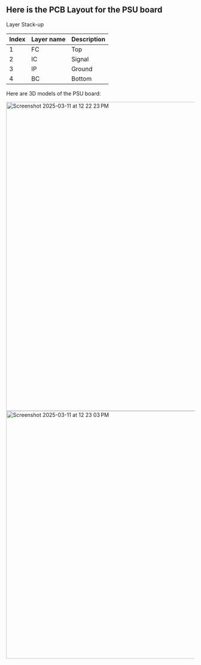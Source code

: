 ## Here is the PCB Layout for the PSU board

Layer Stack-up

| Index | Layer name | Description  |
| ----- | ---------- | ------------ |
| 1     | FC         | Top          |
| 2     | IC         | Signal       |
| 3     | IP         | Ground       |
| 4     | BC         | Bottom       |


Here are 3D models of the PSU board:

<img width="823" alt="Screenshot 2025-03-11 at 12 22 23 PM" src="https://github.com/user-attachments/assets/33dab187-7d27-4b05-86c7-68e04717d942" />


<img width="660" alt="Screenshot 2025-03-11 at 12 23 03 PM" src="https://github.com/user-attachments/assets/12615f88-3856-4cd8-b5bf-f2895a3f1bb9" />

